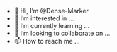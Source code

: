 - 👋 Hi, I’m @Dense-Marker
- 👀 I’m interested in ...
- 🌱 I’m currently learning ...
- 💞️ I’m looking to collaborate on ...
- 📫 How to reach me ...

<!---
Dense-Marker/Dense-Marker is a ✨ special ✨ repository because its `README.md` (this file) appears on your GitHub profile.
You can click the Preview link to take a look at your changes.
--->
